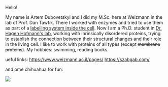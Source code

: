 Hello!

My name is Artem Dubovetskyi and I did my M.Sc. here at Weizmann in the lab of Prof. Dan Tawfik. There I worked with enzymes and tried to use them as part of a [labelling system inside the cell](https://chemistry-europe.onlinelibrary.wiley.com/doi/full/10.1002/cbic.202000611). Now I am a Ph.D. student in [Dr. Hagen Hofmann's lab](https://www.weizmann.ac.il/CSB/Hofmann/group-members), working with inrinsically disordered proteins, trying to establish the connection between their structural changes and their role in the living cell. 
I like to work with proteins of all types (except ~~membrane proteins~~).
My hobbies: swimming, reading books. 

ueful links:
https://www.weizmann.ac.il/pages/ 
https://szabgab.com/

and ome chihuahua for fun:

![](https://images.pexels.com/photos/191353/pexels-photo-191353.jpeg?auto=compress&cs=tinysrgb&w=1260&h=750&dpr=1)
